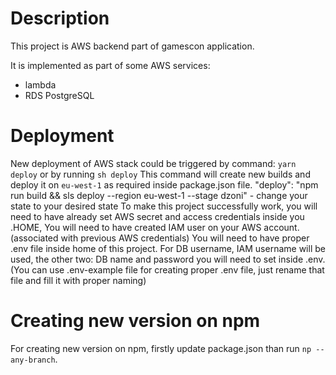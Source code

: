 # Description
This project is AWS backend part of gamescon application.

It is implemented as part of some AWS services:
- lambda
- RDS PostgreSQL

# Deployment
New deployment of AWS stack could be triggered by command: `yarn deploy` or by running `sh deploy`
This command will create new builds and deploy it on `eu-west-1` as required inside package.json file.
"deploy": "npm run build && sls deploy --region eu-west-1 --stage dzoni" - change your state to your desired state
To make this project successfully work, you will need to have already set AWS secret and access credentials inside you .HOME,
You will need to have created IAM user on your AWS account. (associated with previous AWS credentials)
You will need to have proper .env file inside home of this project.
For DB username, IAM username will be used, the other two: DB name and password you will need to set inside .env.
(You can use .env-example file for creating proper .env file, just rename that file and fill it with proper naming)

# Creating new version on npm
For creating new version on npm, firstly update package.json than run `np --any-branch`.